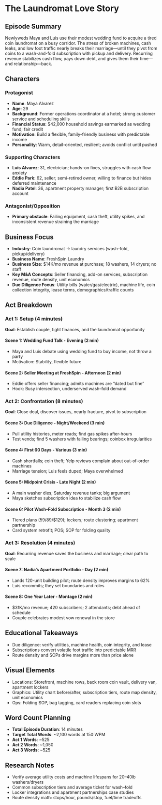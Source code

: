 # The Laundromat Love Story

## Episode Summary
Newlyweds Maya and Luis use their modest wedding fund to acquire a tired coin laundromat on a busy corridor. The stress of broken machines, cash leaks, and low foot traffic nearly breaks their marriage—until they pivot from coins to a wash-and-fold subscription with pickup and delivery. Recurring revenue stabilizes cash flow, pays down debt, and gives them their time—and relationship—back.

## Characters

### Protagonist
- **Name**: Maya Alvarez
- **Age**: 29
- **Background**: Former operations coordinator at a hotel; strong customer service and scheduling skills
- **Financial Status**: $42,000 household savings earmarked as wedding fund; fair credit
- **Motivation**: Build a flexible, family-friendly business with predictable income
- **Personality**: Warm, detail-oriented, resilient; avoids conflict until pushed

### Supporting Characters
- **Luis Alvarez**: 31, electrician; hands-on fixes, struggles with cash flow anxiety
- **Eddie Park**: 62, seller; semi-retired owner, willing to finance but hides deferred maintenance
- **Nadia Patel**: 36, apartment property manager; first B2B subscription account

### Antagonist/Opposition
- **Primary obstacle**: Failing equipment, cash theft, utility spikes, and inconsistent revenue straining the marriage

## Business Focus
- **Industry**: Coin laundromat → laundry services (wash–fold, pickup/delivery)
- **Business Name**: FreshSpin Laundry
- **Business Size**: $14K/mo revenue at purchase; 18 washers, 14 dryers; no staff
- **Key M&A Concepts**: Seller financing, add-on services, subscription revenue, route density, unit economics
- **Due Diligence Focus**: Utility bills (water/gas/electric), machine life, coin collection integrity, lease terms, demographics/traffic counts

## Act Breakdown

### Act 1: Setup (4 minutes)
**Goal**: Establish couple, tight finances, and the laundromat opportunity

#### Scene 1: Wedding Fund Talk - Evening (2 min)
- Maya and Luis debate using wedding fund to buy income, not throw a party
- Motivation: Stability, flexible future

#### Scene 2: Seller Meeting at FreshSpin - Afternoon (2 min)
- Eddie offers seller financing; admits machines are “dated but fine”
- Hook: Busy intersection, underserved wash–fold demand

### Act 2: Confrontation (8 minutes)
**Goal**: Close deal, discover issues, nearly fracture, pivot to subscription

#### Scene 3: Due Diligence - Night/Weekend (3 min)
- Pull utility histories, meter reads; find gas spikes after-hours
- Test vends; find 5 washers with failing bearings; coinbox irregularities

#### Scene 4: First 60 Days - Various (3 min)
- Cash shortfalls; coin theft; Yelp reviews complain about out-of-order machines
- Marriage tension; Luis feels duped; Maya overwhelmed

#### Scene 5: Midpoint Crisis - Late Night (2 min)
- A main washer dies; Saturday revenue tanks; big argument
- Maya sketches subscription idea to stabilize cash flow

#### Scene 6: Pilot Wash–Fold Subscription - Month 3 (2 min)
- Tiered plans ($59/$89/$129); lockers; route clustering; apartment partnership
- Card system retrofit; POS; SOP for folding quality

### Act 3: Resolution (4 minutes)
**Goal**: Recurring revenue saves the business and marriage; clear path to scale

#### Scene 7: Nadia’s Apartment Portfolio - Day (2 min)
- Lands 120-unit building pilot; route density improves margins to 62%
- Luis recommits; they set boundaries and roles

#### Scene 8: One Year Later - Montage (2 min)
- $31K/mo revenue; 420 subscribers; 2 attendants; debt ahead of schedule
- Couple celebrates modest vow renewal in the store

## Educational Takeaways
- Due diligence: verify utilities, machine health, coin integrity, and lease
- Subscriptions convert volatile foot traffic into predictable MRR
- Route density and SOPs drive margins more than price alone

## Visual Elements
- Locations: Storefront, machine rows, back room coin vault, delivery van, apartment lockers
- Graphics: Utility chart before/after, subscription tiers, route map density, unit economics
- Ops: Folding SOP, bag tagging, card readers replacing coin slots

## Word Count Planning
- **Total Episode Duration**: 14 minutes
- **Target Total Words**: ~2,100 words at 150 WPM
- **Act 1 Words**: ~525
- **Act 2 Words**: ~1,050
- **Act 3 Words**: ~525

## Research Notes
- Verify average utility costs and machine lifespans for 20–40lb washers/dryers
- Common subscription tiers and average ticket for wash–fold
- Locker integrations and apartment partnerships case studies
- Route density math: stops/hour, pounds/stop, fuel/time tradeoffs